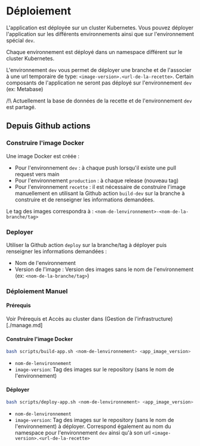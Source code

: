 # Déploiement

L'application est déployée sur un cluster Kubernetes. Vous pouvez déployer l'application sur les différents environnements ainsi que sur l'environnement spécial `dev`.

Chaque environnement est déployé dans un namespace différent sur le cluster Kubernetes.

L'environnement `dev` vous permet de déployer une branche et de l'associer à une url temporaire de type: `<image-version>.<url-de-la-recette>`. Certain composants de l'application ne seront pas déployé sur l'environnement `dev` (ex: Metabase)

/!\ Actuellement la base de données de la recette et de l'environnement `dev` est partagé.

## Depuis Github actions

### Construire l'image Docker

Une image Docker est créée :

- Pour l'environnement `dev` : à chaque push lorsqu'il existe une pull request vers main
- Pour l'environnement `production` : à chaque release (nouveau tag)
- Pour l'environnement `recette` : il est nécessaire de construire l'image manuellement en utilisant la Github action `build-dev` sur la branche à construire et de renseigner les informations demandées.

Le tag des images correspondra à : `<nom-de-lenvironnement>-<nom-de-la-branche/tag>`

### Deployer

Utiliser la Github action `deploy` sur la branche/tag à déployer puis renseigner les informations demandées :

- Nom de l'environnement
- Version de l'image : Version des images sans le nom de l'environnement (ex: `<nom-de-la-branche/tag>`)

### Déploiement Manuel

#### Prérequis

Voir Prérequis et Accès au cluster dans (Gestion de l'infrastructure)[./manage.md]

#### Construire l'image Docker

```bash
bash scripts/build-app.sh <nom-de-lenvironnement> <app_image_version>
```

- `nom-de-lenvironnement`
- `image-version`: Tag des images sur le repository (sans le nom de l'environnement)

#### Déployer

```bash
bash scripts/deploy-app.sh <nom-de-lenvironnement> <app_image_version>
```

- `nom-de-lenvironnement`
- `image-version`: Tag des images sur le repository (sans le nom de l'environnement) à déployer. Correspond également au nom du namespace pour l'environnement `dev` ainsi qu'à son url `<image-version>.<url-de-la-recette>`
